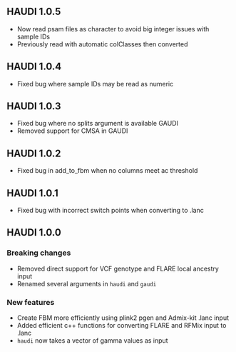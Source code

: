 ## HAUDI 1.0.5

- Now read psam files as character to avoid big integer issues with sample IDs
- Previously read with automatic colClasses then converted

## HAUDI 1.0.4

- Fixed bug where sample IDs may be read as numeric

## HAUDI 1.0.3

- Fixed bug where no splits argument is available GAUDI
- Removed support for CMSA in GAUDI

## HAUDI 1.0.2

- Fixed bug in add_to_fbm when no columns meet ac threshold

## HAUDI 1.0.1

- Fixed bug with incorrect switch points when converting to .lanc

## HAUDI 1.0.0

### Breaking changes

- Removed direct support for VCF genotype and FLARE local ancestry input
- Renamed several arguments in `haudi` and `gaudi`

### New features

- Create FBM more efficiently using plink2 pgen and Admix-kit .lanc input
- Added efficient c++ functions for converting FLARE and RFMix input to .lanc
- `haudi` now takes a vector of gamma values as input
